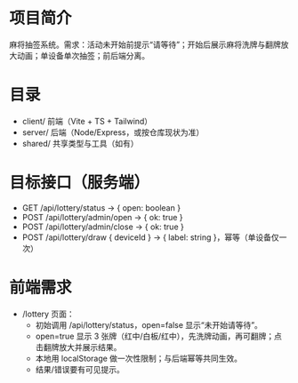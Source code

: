 # 项目简介
麻将抽签系统。需求：活动未开始前提示“请等待”；开始后展示麻将洗牌与翻牌放大动画；单设备单次抽签；前后端分离。

# 目录
- client/  前端（Vite + TS + Tailwind）
- server/  后端（Node/Express，或按仓库现状为准）
- shared/  共享类型与工具（如有）

# 目标接口（服务端）
- GET /api/lottery/status -> { open: boolean }
- POST /api/lottery/admin/open -> { ok: true }
- POST /api/lottery/admin/close -> { ok: true }
- POST /api/lottery/draw { deviceId } -> { label: string }，幂等（单设备仅一次）

# 前端需求
- /lottery 页面：
  - 初始调用 /api/lottery/status，open=false 显示“未开始请等待”。
  - open=true 显示 3 张牌（红中/白板/红中），先洗牌动画，再可翻牌；点击翻牌放大并展示结果。
  - 本地用 localStorage 做一次性限制；与后端幂等共同生效。
  - 结果/错误要有可见提示。
